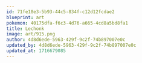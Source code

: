 ```yaml
---
id: 71fe18e3-5b93-44c5-834f-c12d12fcdae2
blueprint: art
pokemon: 40175dfa-f6c3-4d76-a665-4cd8a5bd8fa1
title: Lechonk
image: art/915.png
author: 4d8d6ede-5963-429f-9c2f-74b897007e0c
updated_by: 4d8d6ede-5963-429f-9c2f-74b897007e0c
updated_at: 1716679085
---
```


